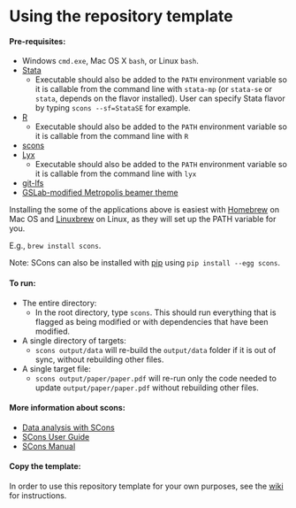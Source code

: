 Using the repository template
=============================



#### Pre-requisites:
 - Windows `cmd.exe`, Mac OS X `bash`, or Linux `bash`. 
 - [Stata](http://www.stata.com/statamp/)
    - Executable should also be added to the `PATH` environment variable so it is callable from the command line with `stata-mp` (or `stata-se` or `stata`, depends on the flavor installed). User can specify Stata flavor by typing `scons --sf=StataSE` for example.
 - [R](https://www.r-project.org/)
    - Executable should also be added to the `PATH` environment variable so it is callable from the command line with `R`
 - [scons](http://scons.org/) 
 - [Lyx](https://www.lyx.org/)
    - Executable should also be added to the `PATH` environment variable so it is callable from the command line with `lyx`
 - [git-lfs](https://git-lfs.github.com/)
 - [GSLab-modified Metropolis beamer theme](https://github.com/gslab-econ/gslab_latex)

 Installing the some of the applications above is easiest with [Homebrew](http://brew.sh/) on Mac OS and [Linuxbrew](http://linuxbrew.sh/) on Linux, as they will set up the PATH variable for you.
 
 E.g., `brew install scons`.
 
 Note: SCons can also be installed with [pip](https://pip.pypa.io/en/stable/) using `pip install --egg scons`.

#### To run:
 - The entire directory:
    - In the root directory, type `scons`. This should run everything that is flagged as being modified or with dependencies that have been modified.
 - A single directory of targets:
    - `scons output/data` will re-build the `output/data` folder if it is out of sync, without rebuilding other files.
 - A single target file:
    - `scons output/paper/paper.pdf` will re-run only the code needed to update `output/paper/paper.pdf` without rebuilding other files.

#### More information about scons:
  *  [Data analysis with SCons](http://zacharytessler.com/2015/03/05/data-workflows-with-scons/)
  *  [SCons User Guide](http://scons.org/doc/production/PDF/scons-user.pdf)
  *  [SCons Manual](http://scons.org/doc/production/PDF/scons-man.pdf)

#### Copy the template:
In order to use this repository template for your own purposes, see the [wiki](https://github.com/gslab-econ/template/wiki) for instructions.
